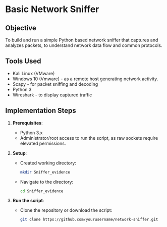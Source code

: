 # Basic Network Sniffer

## Objective
To build and run a simple Python based network sniffer that captures and analyzes packets, to understand network data flow and common protocols.

## Tools Used 
- Kali Linux (VMware)
- Windows 10 (Vmware) - as a remote host generating network activity.
- Scapy - for packet sniffing and decoding
- Python 3
- Wireshark - to display captured traffic 

## Implementation Steps ##
1. **Prerequisites**: 
    - Python 3.x
    - Administrator/root access to run the script, as raw sockets require elevated permissions.

2. **Setup**:
   - Created working directory:
     ```bash
     mkdir Sniffer_evidence
     ```
   - Navigate to the directory:
     ```bash
     cd Sniffer_evidence
     ```

3. **Run the script**:
   - Clone the repository or download the script:
     ```bash
     git clone https://github.com/yourusername/network-sniffer.git
     ```
